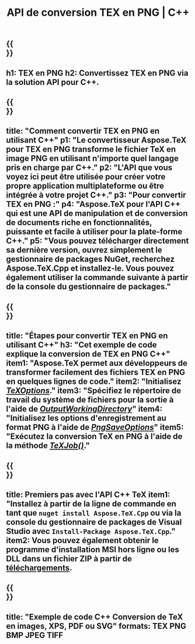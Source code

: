 ﻿---
translation: true
template: /_templates/_conversion-child-cpp.md
title: API de conversion TEX en PNG | C++
description: Fonctionnalité de conversion TeX vers PNG. Intégrez cette bibliothèque C++ sur site dans votre projet ou utilisez des applications multiplateformes pour convertir TeX en PNG.
keywords: tex en png api cpp, tex2png intègre c++
url: /cpp/conversion/tex-to-png/
family: tex
platformtag: cpp
feature: conversion
informat: TEX
outformat: PNG
otherformats: BMP JPEG TIFF PDF SVG XPS
---

{{<section banner>}}
---
h1: TEX en PNG
h2: Convertissez TEX en PNG via la solution API pour C++.
---

{{<section overview>}}
---
title: "Comment convertir TEX en PNG en utilisant C++"
p1: "Le convertisseur Aspose.TeX pour TEX en PNG transforme le fichier TeX en image PNG en utilisant n'importe quel langage pris en charge par C++."
p2: "L'API que vous voyez ici peut être utilisée pour créer votre propre application multiplateforme ou être intégrée à votre projet C++."
p3: "Pour convertir TEX en PNG :"
p4: "Aspose.TeX pour l'API C++ qui est une API de manipulation et de conversion de documents riche en fonctionnalités, puissante et facile à utiliser pour la plate-forme C++."
p5: "Vous pouvez télécharger directement sa dernière version, ouvrez simplement le gestionnaire de packages NuGet, recherchez Aspose.TeX.Cpp et installez-le. Vous pouvez également utiliser la commande suivante à partir de la console du gestionnaire de packages."
---

{{<section feature1>}}
---
title: "Étapes pour convertir TEX en PNG en utilisant C++"
h3: "Cet exemple de code explique la conversion de TEX en PNG C++"
item1: "Aspose.TeX permet aux développeurs de transformer facilement des fichiers TEX en PNG en quelques lignes de code."
item2: "Initialisez [*TeXOptions*](https://reference.aspose.com/tex/cpp/class/aspose.te_x.te_x_options)."
item3: "Spécifiez le répertoire de travail du système de fichiers pour la sortie à l'aide de [*OutputWorkingDirectory*](https://reference.aspose.com/tex/cpp/class/aspose.te_x.te_x_options#aa4f4ea6dab7db5ba1b40800495f16f63)"
item4: "Initialisez les options d'enregistrement au format PNG à l'aide de [*PngSaveOptions*](https://reference.aspose.com/tex/cpp/class/aspose.te_x.presentation.image.png_save_options)"
item5: "Exécutez la conversion TeX en PNG à l'aide de la méthode [*TeXJob()*](https://reference.aspose.com/tex/cpp/class/aspose.te_x.te_x_job)."
---

{{<section feature2>}}
---
title: Premiers pas avec l'API C++ TeX
item1: "Installez à partir de la ligne de commande en tant que ```nuget install Aspose.TeX.Cpp``` ou via la console du gestionnaire de packages de Visual Studio avec ```Install-Package Aspose.TeX.Cpp```."
item2: Vous pouvez également obtenir le programme d'installation MSI hors ligne ou les DLL dans un fichier ZIP à partir de [téléchargements](https://downloads.aspose.com/tex/cpp).
---

{{<section widget>}}
---
title: "Exemple de code C++ Conversion de TeX en images, XPS, PDF ou SVG"
formats: TEX PNG BMP JPEG TIFF
---

